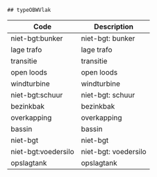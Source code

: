 	## typeOBWVlak			
				
|	Code	|	Description	|
|	---	|	---	|
|	niet-bgt:bunker	|	niet-bgt: bunker	|
|	lage trafo	|	lage trafo	|
|	transitie	|	transitie	|
|	open loods	|	open loods	|
|	windturbine	|	windturbine	|
|	niet-bgt:schuur	|	niet-bgt: schuur	|
|	bezinkbak	|	bezinkbak	|
|	overkapping	|	overkapping	|
|	bassin	|	bassin	|
|	niet-bgt	|	niet-bgt	|
|	niet-bgt:voedersilo	|	niet-bgt: voedersilo	|
|	opslagtank	|	opslagtank	|
